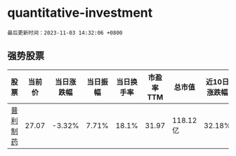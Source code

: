 # quantitative-investment

`最后更新时间：2023-11-03 14:32:06 +0800`

## 强势股票

|股票|当前价|当日涨跌幅|当日振幅|当日换手率|市盈率TTM|总市值|近10日涨跌幅|
|----|----|----|----|----|----|----|----|
|[普利制药](https://xueqiu.com/S/SZ300630)|27.07|-3.32%|7.71%|18.1%|31.97|118.12亿|32.18%|
